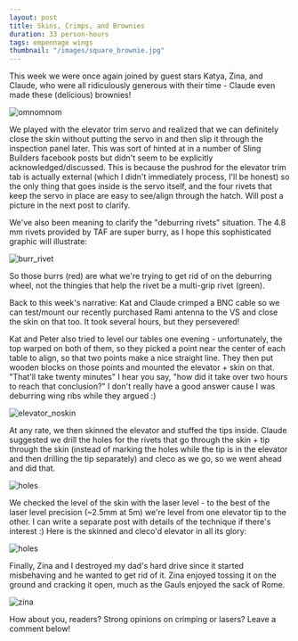 ```yaml
---
layout: post
title: Skins, Crimps, and Brownies
duration: 33 person-hours
tags: empennage wings
thumbnail: "/images/square_brownie.jpg"
---
```


This week we were once again joined by guest stars Katya, Zina, and Claude, who were all ridiculously generous with their time - Claude even made these (delicious) brownies!

![omnomnom](/images/brownie.jpg)

We played with the elevator trim servo and realized that we can definitely close the skin without putting the servo in and then slip it through the inspection panel later. This was sort of hinted at in a number of Sling Builders facebook posts but didn't seem to be explicitly acknowledged/discussed. This is because the pushrod for the elevator trim tab is actually external (which I didn't immediately process, I'll be honest) so the only thing that goes inside is the servo itself, and the four rivets that keep the servo in place are easy to see/align through the hatch. Will post a picture in the next post to clarify.

We've also been meaning to clarify the "deburring rivets" situation. The 4.8 mm rivets provided by TAF are super burry, as I hope this sophisticated graphic will illustrate:

![burr_rivet](/images/rivet_bad.png)

So those burrs (red) are what we're trying to get rid of on the deburring wheel, not the thingies that help the rivet be a multi-grip rivet (green).

Back to this week's narrative: Kat and Claude crimped a BNC cable so we can test/mount our recently purchased Rami antenna to the VS and close the skin on that too. It took several hours, but they persevered!

Kat and Peter also tried to level our tables one evening - unfortunately, the top warped on both of them, so they picked a point near the center of each table to align, so that two points make a nice straight line. They then put wooden blocks on those points and mounted the elevator + skin on that. "That'll take twenty minutes" I hear you say, "how did it take over two hours to reach that conclusion?" I don't really have a good answer cause I was deburring wing ribs while they argued :)

![elevator_noskin](/images/kat_elevator.jpg)

At any rate, we then skinned the elevator and stuffed the tips inside. Claude suggested we drill the holes for the rivets that go through the skin + tip through the skin (instead of marking the holes while the tip is in the elevator and then drilling the tip separately) and cleco as we go, so we went ahead and did that. 

![holes](/images/drilling_and_cleco.jpg)

We checked the level of the skin with the laser level - to the best of the laser level precision (~2.5mm at 5m) we're level from one elevator tip to the other. I can write a separate post with details of the technique if there's interest :) Here is the skinned and cleco'd elevator in all its glory:

![holes](/images/cleco_elevator.jpg)

Finally, Zina and I destroyed my dad's hard drive since it started misbehaving and he wanted to get rid of it. Zina enjoyed tossing it on the ground and cracking it open, much as the Gauls enjoyed the sack of Rome.

![zina](/images/hard_drive_demolished.jpg)

How about you, readers? Strong opinions on crimping or lasers? Leave a comment below!
